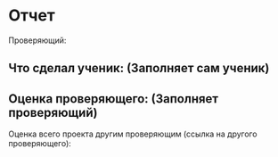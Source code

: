 # Отчет
Проверяющий: 

## Что сделал ученик: (Заполняет сам ученик)

## Оценка проверяющего: (Заполняет проверяющий)

Оценка всего проекта другим проверяющим (ссылка на другого проверяющего):
